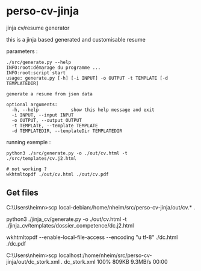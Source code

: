 # perso-cv-jinja
jinja cv/resume generator

this is a jinja based generated and customisable resume

parameters :
````
./src/generate.py --help
INFO:root:démarage du programme ...
INFO:root:script start
usage: generate.py [-h] [-i INPUT] -o OUTPUT -t TEMPLATE [-d TEMPLATEDIR]

generate a resume from json data

optional arguments:
  -h, --help            show this help message and exit
  -i INPUT, --input INPUT
  -o OUTPUT, --output OUTPUT
  -t TEMPLATE, --template TEMPLATE
  -d TEMPLATEDIR, --templateDir TEMPLATEDIR
````

running exemple :
````
python3 ./src/generate.py -o ./out/cv.html -t ./src/templates/cv.j2.html

# not working ?
wkhtmltopdf ./out/cv.html ./out/cv.pdf
````


## Get files

C:\Users\heimn>scp local-debian:/home/nheim/src/perso-cv-jinja/out/cv.* .


python3 ./jinja_cv/generate.py -o ./out/cv.html -t ./jinja_cv/templates/dossier_competence/dc.j2.html

wkhtmltopdf --enable-local-file-access --encoding "u
tf-8" ./dc.html ./dc.pdf

C:\Users\nheim>scp localhost:/home/nheim/src/perso-cv-jinja/out/dc_stork.xml .
dc_stork.xml                                                                          100%  809KB   9.3MB/s   00:00
